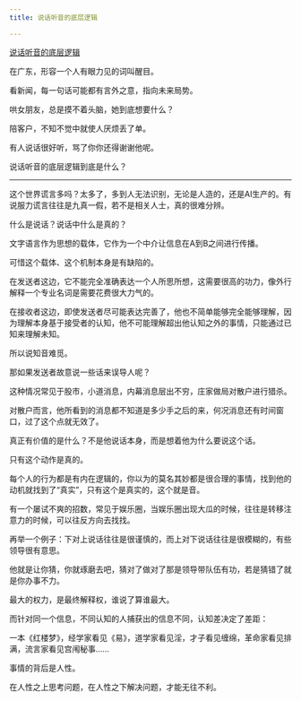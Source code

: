 ```yaml
---
title: 说话听音的底层逻辑

---
```

[说话听音的底层逻辑](https://mp.weixin.qq.com/s/_3IZv5CdS6d4fsE3CL81fw)

在广东，形容一个人有眼力见的词叫醒目。

看新闻，每一句话可能都有言外之意，指向未来局势。

哄女朋友，总是摸不着头脑，她到底想要什么？

陪客户，不知不觉中就使人厌烦丢了单。

有人说话很好听，骂了你你还得谢谢他呢。

说话听音的底层逻辑到底是什么？

---

这个世界谎言多吗？太多了，多到人无法识别，无论是人造的，还是AI生产的。有说服力谎言往往是九真一假，若不是相关人士，真的很难分辨。

什么是说话？说话中什么是真的？

文字语言作为思想的载体，它作为一个中介让信息在A到B之间进行传播。

可惜这个载体、这个机制本身是有缺陷的。

在发送者这边，它不能完全准确表达一个人所思所想，这需要很高的功力，像外行解释一个专业名词是需要花费很大力气的。

在接收者这边，即使发送者尽可能表达完善了，他也不简单能够完全能够理解，因为理解本身基于接受者的认知，他不可能理解超出他认知之外的事情，只能通过已知来理解未知。

所以说知音难觅。

那如果发送者故意说一些话来误导人呢？

这种情况常见于股市，小道消息，内幕消息层出不穷，庄家做局对散户进行猎杀。

对散户而言，他所看到的消息都不知道是多少手之后的来，何况消息还有时间窗口，过了这个点就无效了。

真正有价值的是什么？不是他说话本身，而是想着他为什么要说这个话。

只有这个动作是真的。

每个人的行为都是有内在逻辑的，你以为的莫名其妙都是很合理的事情，找到他的动机就找到了“真实”，只有这个是真实的，这个就是音。

有一个屡试不爽的招数，常见于娱乐圈，当娱乐圈出现大瓜的时候，往往是转移注意力的时候，可以往反方向去找找。

再举一个例子：下对上说话往往是很谨慎的，而上对下说话往往是很模糊的，有些领导很有意思。

他就是让你猜，你就琢磨去吧，猜对了做对了那是领导带队伍有功，若是猜错了就是你办事不力。

最大的权力，是最终解释权，谁说了算谁最大。

而针对同一个信息，不同认知的人捕获出的信息不同，认知差决定了差距：

一本《红楼梦》，经学家看见《易》，道学家看见淫，才子看见缠绵，革命家看见排满，流言家看见宫闱秘事……

事情的背后是人性。

在人性之上思考问题，在人性之下解决问题，才能无往不利。

